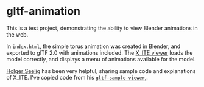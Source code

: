 # gltf-animation

This is a test project, demonstrating the ability to view Blender animations
in the web.

In `index.html`, the simple torus animation was created in Blender, and exported to glTF 2.0 with
animations included.  The [X_ITE viewer](https://create3000.github.io/x_ite/) loads the model correctly,
and displays a menu of animations available for the model.

[Holger Seelig](https://github.com/create3000) has been very helpful, sharing sample code and explanations of X_ITE.
I've copied code from his [`gltf-sample-viewer`,](https://github.com/create3000/x_ite/tree/main/docs/assets/laboratory/gltf-sample-viewer).